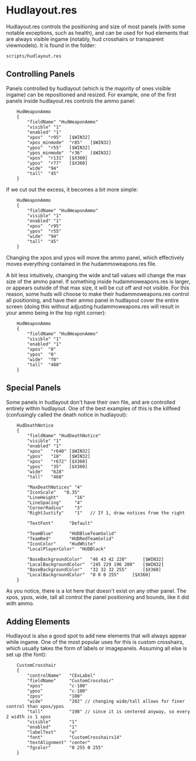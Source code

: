 # Hudlayout.res

Hudlayout.res controls the positioning and size of most panels (with some notable exceptions, such as health), and can be used for hud elements that are always visible ingame (notably, hud crosshairs or transparent viewmodels). It is found in the folder:
```
scripts/hudlayout.res
```

## Controlling Panels

Panels controlled by hudlayout (which is the majority of ones visible ingame) can be repositioned and resized. For example, one of the first panels inside hudlayout.res controls the ammo panel:
```
	HudWeaponAmmo
	{
		"fieldName" "HudWeaponAmmo"
		"visible" "1"
		"enabled" "1"
		"xpos"	"r95"	[$WIN32]
		"xpos_minmode"	"r85"	[$WIN32]
		"ypos"	"r55"	[$WIN32]
		"ypos_minmode"	"r36"	[$WIN32]
		"xpos"	"r131"	[$X360]
		"ypos"	"r77"	[$X360]
		"wide"	"94"
		"tall"	"45"
	}
```
If we cut out the excess, it becomes a bit more simple:
```
	HudWeaponAmmo
	{
		"fieldName" "HudWeaponAmmo"
		"visible" "1"
		"enabled" "1"
		"xpos"	"r95"
		"ypos"	"r55"
		"wide"	"94"
		"tall"	"45"
	}
```
Changing the xpos and ypos will move the ammo panel, which effectively moves everything contained in the hudammoweapons.res file.

A bit less intuitively, changing the wide and tall values will change the max size of the ammo panel. If something inside hudammoweapons.res is larger, or appears outside of that max size, it will be cut off and not visible. For this reason, some huds will choose to make their hudammoweapons.res control all positioning, and have their ammo panel in hudlayout cover the entire screen (doing this without adjusting hudammoweapons.res will result in your ammo being in the top right corner):
```
	HudWeaponAmmo
	{
		"fieldName" "HudWeaponAmmo"
		"visible" "1"
		"enabled" "1"
		"xpos"	"0"
		"ypos"	"0"
		"wide"	"f0"
		"tall"	"480"
	}
```

## Special Panels

Some panels in hudlayout don't have their own file, and are controlled entirely within hudlayout. One of the best examples of this is the killfeed (confusingly called the death notice in hudlayout):
```
	HudDeathNotice
	{
		"fieldName" "HudDeathNotice"
		"visible" "1"
		"enabled" "1"
		"xpos"	 "r640"	[$WIN32]
		"ypos"	 "18"	[$WIN32]
		"xpos"	 "r672"	[$X360]
		"ypos"	 "35"	[$X360]
		"wide"	 "628"
		"tall"	 "468"

		"MaxDeathNotices" "4"
		"IconScale"	  "0.35"
		"LineHeight"	  "16"
		"LineSpacing"	  "4"
		"CornerRadius"	  "3"
		"RightJustify"	  "1"	// If 1, draw notices from the right
		
		"TextFont"		"Default"
		
		"TeamBlue"		"HUDBlueTeamSolid"
		"TeamRed"		"HUDRedTeamSolid"
		"IconColor"		"HudWhite"
		"LocalPlayerColor"	"HUDBlack"

		"BaseBackgroundColor"	"46 43 42 220"		[$WIN32]
		"LocalBackgroundColor"	"245 229 196 200"	[$WIN32]
		"BaseBackgroundColor"	"32 32 32 255"		[$X360]
		"LocalBackgroundColor"	"0 0 0 255"		[$X360]
	}
```
As you notice, there is a lot here that doesn't exist on any other panel. The xpos, ypos, wide, tall all control the panel positioning and bounds, like it did with ammo.

## Adding Elements

Hudlayout is also a good spot to add new elements that will always appear while ingame. One of the most popular uses for this is custom crosshairs, which usually takes the form of labels or imagepanels. Assuming all else is set up (the font):

```
	CustomCrosshair
	{
		"controlName"	"CExLabel"
		"fieldName"		"CustomCrosshair"
		"xpos"			"c-100"
		"ypos"			"c-100"
		"zpos"			"100"
		"wide"			"202" // changing wide/tall allows for finer control than xpos/ypos
		"tall"			"198" // since it is centered anyway, so every 2 width is 1 xpos
		"visible"		"1"
		"enabled"		"1"
		"labelText"		"o"
		"font"			"CustomCrosshairs14"
		"textAlignment"	"center"
		"fgcolor"		"0 255 0 255"
	}
```